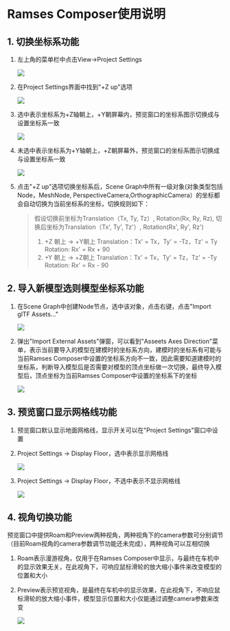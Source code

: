 # Ramses Composer使用说明

## 1.  切换坐标系功能

 1.  左上角的菜单栏中点击View-\>Project Settings

        ![](images/image1.png)

 2.  在Project Settings界面中找到"+Z up"选项

        ![](images/image2.png)

 3.  选中表示坐标系为+Z轴朝上，+Y朝屏幕内，预览窗口的坐标系图示切换成与设置坐标系一致

        ![](images/image3.png)

 4.  未选中表示坐标系为+Y轴朝上，+Z朝屏幕外，预览窗口的坐标系图示切换成与设置坐标系一致

        ![](images/image4.png)

 5.  点击"+Z up"选项切换坐标系后，Scene Graph中所有一级对象(对象类型包括Node，MeshNode, PerspectiveCamera,OrthographicCamera）的坐标都会自动切换为当前坐标系的坐标，切换规则如下：

        >假设切换前坐标为Translation（Tx, Ty, Tz）, Rotation(Rx, Ry, Rz),
        >切换后坐标为Translation（Tx', Ty', Tz'）, Rotation(Rx', Ry', Rz')
        >1.  +Z 朝上 -\> +Y朝上
            Translation：Tx' = Tx，Ty' = -Tz，Tz' = Ty
            Rotation: Rx' = Rx + 90
        >2.  +Y 朝上 -\> +Z朝上
            Translation：Tx' = Tx，Ty' = Tz，Tz' = -Ty
            Rotation: Rx' = Rx - 90

## 2.  导入新模型选则模型坐标系功能

 1.  在Scene Graph中创建Node节点，选中该对象，点击右键，点击"Import glTF Assets\..."

        ![](images/image5.png)

 2.  弹出"Import External Assets"弹窗，可以看到"Asseets Axes Direction"菜单，表示当前要导入的模型在建模时的坐标系方向，建模时的坐标系有可能与当前Ramses Composer中设置的坐标系方向不一致，因此需要知道建模时的坐标系，判断导入模型后是否需要对模型的顶点坐标做一次切换，最终导入模型后，顶点坐标为当前Ramses Composer中设置的坐标系下的坐标

        ![](images/image6.png)

## 3.  预览窗口显示网格线功能

  1.  预览窗口默认显示地面网格线，显示开关可以在"Project Settings"窗口中设置

  2.  Project Settings -\> Display Floor，选中表示显示网格线

        ![](images/image7.png)

  3.  Project Settings -\> Display Floor，不选中表示不显示网格线
 
        ![](images/image8.png)

## 4.  视角切换功能

预览窗口中提供Roam和Preview两种视角，两种视角下的camera参数可分别调节（目前Roam视角的camera参数调节功能还未完成），两种视角可以互相切换

   1.  Roam表示漫游视角，仅用于在Ramses Composer中显示，与最终在车机中的显示效果无关，在此视角下，可响应鼠标滑轮的放大缩小事件来改变模型的位置和大小

   2.  Preview表示预览视角，是最终在车机中的显示效果，在此视角下，不响应鼠标滑轮的放大缩小事件，模型显示位置和大小仅能通过调整camera参数来改变

       ![](images/image9.png)
